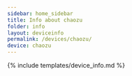 ```yaml
---
sidebar: home_sidebar
title: Info about chaozu
folder: info
layout: deviceinfo
permalink: /devices/chaozu/
device: chaozu
---
```

{% include templates/device_info.md %}
